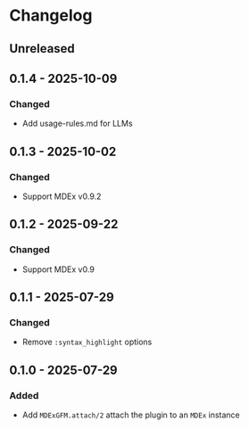 # Changelog

## Unreleased

## 0.1.4 - 2025-10-09

### Changed
- Add usage-rules.md for LLMs

## 0.1.3 - 2025-10-02

### Changed
- Support MDEx v0.9.2

## 0.1.2 - 2025-09-22

### Changed
- Support MDEx v0.9

## 0.1.1 - 2025-07-29

### Changed
- Remove `:syntax_highlight` options

## 0.1.0 - 2025-07-29

### Added
- Add `MDExGFM.attach/2` attach the plugin to an `MDEx` instance
